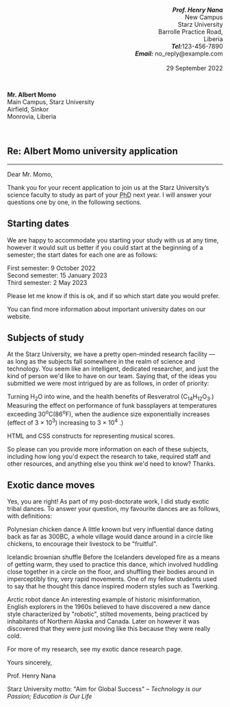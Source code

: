 <!--This is my first HTML Document-->
<!DOCTYPE html>
<html lang="en">
    <!--This is a heading-->
<head>
    <meta charset="UTF-8">
    <meta http-equiv="X-UA-Compatible" content="IE=edge">
    <meta name="author" content="David S. Poka">
    <title>Assignment One</title>
</head>
<body>
    <p style="text-align: right;"><b><i>Prof. Henry Nana</i></b><br>
        New Campus<br>
        Starz University<br>
        Barrolle Practice Road,<br>
        Liberia<br>
        <b><i>Tel:</i></b>123-456-7890<br>
        <b><i>Email:</i></b> no_reply@example.com<br><br>
        29 September 2022</p><br>
<p><b>Mr. Albert Momo</b><br>
    Main Campus, Starz University<br>
    Airfield, Sinkor<br>
    Monrovia, Liberia</p><br>
    <h2>Re: Albert Momo university application</h2><hr >
    <p>Dear Mr. Momo,</p>
    <p>Thank you for your recent application to join us at the Starz University’s science faculty to study
        as part of your <abbr title="Doctor of Philosoph">PhD</abbr> next year. I will answer your questions one by one, in the following sections.
    </p>
    <h2>Starting dates</h2>
    <p>We are happy to accommodate you starting your study with us at any time, however it would suit 
        us better if you could start at the beginning of a semester; the start dates for each one are as 
        follows:</p>
    <p>First semester: 9 October 2022<br>
        Second semester: 15 January 2023<br>
        Third semester: 2 May 2023</p>
        <p>Please let me know if this is ok, and if so which start date you would prefer.</p>
        <p>You can find more information about important university dates on our website.</p>
    <h2>Subjects of study</h2>
    <p>At the Starz University, we have a pretty open-minded research facility — as long as the subjects 
        fall somewhere in the realm of science and technology. You seem like an intelligent, dedicated 
        researcher, and just the kind of person we'd like to have on our team. Saying that, of the ideas 
        you submitted we were most intrigued by are as follows, in order of priority:
        </p>
        <p>Turning H<sub>2</sub>O into wine, and the health benefits of Resveratrol (C<sub>14</sub>H<sub>12</sub>O<sub>3</sub>.)
            Measuring the effect on performance of funk bassplayers at temperatures exceeding 30<sup>o</sup>C(86<sup>o</sup>F), 
            when the audience size exponentially increases (effect of 3 × 10<sup>3</sup>)
            increasing to 3 × 10<sup>4</sup>
            .)</p>
    <p>HTML and CSS constructs for representing musical scores.
    </p>
    <p>So please can you provide more information on each of these subjects, including how long you'd 
        expect the research to take, required staff and other resources, and anything else you think we'd 
        need to know? Thanks.
        </p>
        <h2>Exotic dance moves</h2>
    <p>Yes, you are right! As part of my post-doctorate work, I did study exotic tribal dances. To 
        answer your question, my favourite dances are as follows, with definitions:</p>
    <p>Polynesian chicken dance
        A little known but very influential dance dating back as far as 300BC, a whole village 
        would dance around in a circle like chickens, to encourage their livestock to be "fruitful".</p>
    <p>Icelandic brownian shuffle
        Before the Icelanders developed fire as a means of getting warm, they used to practice 
        this dance, which involved huddling close together in a circle on the floor, and shuffling 
        their bodies around in imperceptibly tiny, very rapid movements. One of my fellow 
        students used to say that he thought this dance inspired modern styles such as Twerking.</p>
     <p>Arctic robot dance
        An interesting example of historic misinformation, English explorers in the 1960s 
        believed to have discovered a new dance style characterized by "robotic", stilted 
        movements, being practiced by inhabitants of Northern Alaska and Canada. Later on 
        however it was discovered that they were just moving like this because they were really 
        cold.</p>
        <p>For more of my research, see my exotic dance research page.
        </p>   
    <p>Yours sincerely,</p>
    <p>Prof. Henry Nana</p> 
    <p>Starz University motto: "Aim for Global Success" – <i>Technology is our Passion; Education is 
        Our Life</i></p>
</body>
</html>
